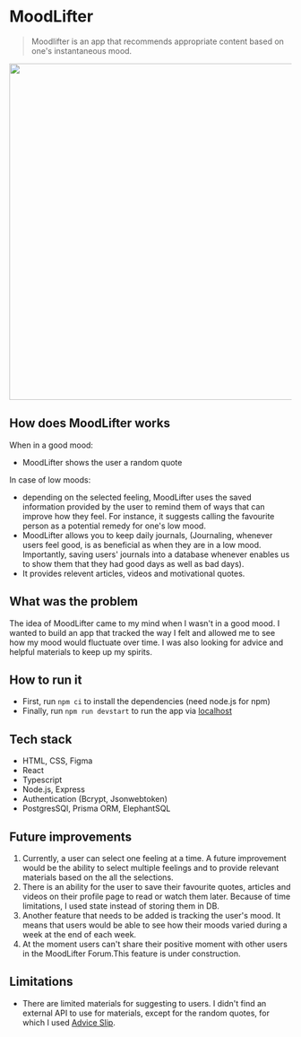 # MoodLifter
> Moodlifter is an app that recommends appropriate content based on one's instantaneous mood.

<!-- ![MoodLifter Demo](public/assets/images/moodlifter.gif) -->
<img src="public/assets/images/moodlifterapp.gif" width="600px"/>

## How does MoodLifter works
When in a good mood:
- MoodLifter shows the user a random quote

In case of low moods:
- depending on the selected feeling, MoodLifter uses the saved information provided by the user to remind them of ways that can improve how they feel. For instance, it suggests calling the favourite person as a potential remedy for one's low mood. 
- MoodLifter allows you to keep daily journals, (Journaling, whenever users feel good, is as beneficial as when they are in a low mood. Importantly, saving users' journals into a database whenever enables us to show them that they had good days as well as bad days).
- It provides relevent articles, videos and motivational quotes.

## What was the problem
The idea of MoodLifter came to my mind when I wasn't in a good mood. I wanted to build an app that tracked the way I felt and allowed me to see how my mood would fluctuate over time. I was also looking for advice and helpful materials to keep up my spirits.

## How to run it
- First, run `npm ci` to install the dependencies (need node.js for npm)
- Finally, run `npm run devstart` to run the app via <a href="http://localhost:3000">localhost<a/>

## Tech stack
- HTML, CSS, Figma
- React
- Typescript
- Node.js, Express
- Authentication (Bcrypt, Jsonwebtoken)
- PostgresSQl, Prisma ORM, ElephantSQL

## Future improvements
1. Currently, a user can select one feeling at a time. A future improvement would be the ability to select multiple feelings and to provide relevant materials based on the all the selections.
2. There is an ability for the user to save their favourite quotes, articles and videos on their profile page to read or watch them later. Because of time limitations, I used state instead of storing them in DB.
3. Another feature that needs to be added is tracking the user's mood. It means that users would be able to see how their moods varied during a week at the end of each week.
4. At the moment users can't share their positive moment with other users in the MoodLifter Forum.This feature is under construction.

## Limitations
- There are limited materials for suggesting to users. I didn't find an external API to use for materials, except for the random quotes, for which I used <a href='https://api.adviceslip.com/'>Advice Slip<a/>.




